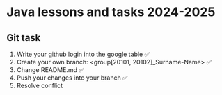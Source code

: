 # Java lessons and tasks 2024-2025

## Git task

1. Write your github login into the google table ✅
2. Create your own branch: <group[20101, 20102]_Surname-Name> ✅
3. Change README.md ✅
4. Push your changes into your branch ✅
5. Resolve conflict


